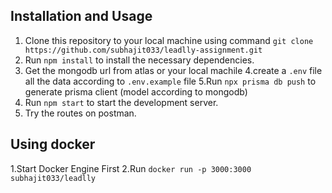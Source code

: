 ## Installation and Usage

1. Clone this repository to your local machine using command `git clone https://github.com/subhajit033/leadlly-assignment.git`
2. Run `npm install` to install the necessary dependencies.
3. Get the mongodb url from atlas or your local machile
4.create a `.env` file all the data according to `.env.example` file
5.Run `npx prisma db push` to generate prisma client (model according to mongodb)
6. Run `npm start` to start the development server.
7. Try the routes on postman.

## Using docker
1.Start Docker Engine First
2.Run `docker run -p 3000:3000 subhajit033/leadlly`
